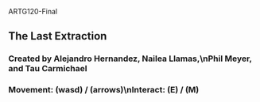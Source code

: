  ARTG120-Final

## The Last Extraction

### Created by Alejandro Hernandez, Nailea Llamas,\nPhil Meyer, and Tau Carmichael

### Movement: (wasd) / (arrows)\nInteract: (E) / (M)
